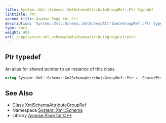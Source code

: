 ```yaml
---
title: System::Xml::Schema::XmlSchemaAttributeGroupRef::Ptr typedef
linktitle: Ptr
second_title: Aspose.Page for C++
description: 'System::Xml::Schema::XmlSchemaAttributeGroupRef::Ptr typedef. An alias for shared pointer to an instance of this class in C++.'
type: docs
weight: 400
url: /cpp/system.xml.schema/xmlschemaattributegroupref/ptr/
---
```

## Ptr typedef


An alias for shared pointer to an instance of this class.

```cpp
using System::Xml::Schema::XmlSchemaAttributeGroupRef::Ptr =  SharedPtr<XmlSchemaAttributeGroupRef>
```

## See Also

* Class [XmlSchemaAttributeGroupRef](../)
* Namespace [System::Xml::Schema](../../)
* Library [Aspose.Page for C++](../../../)
